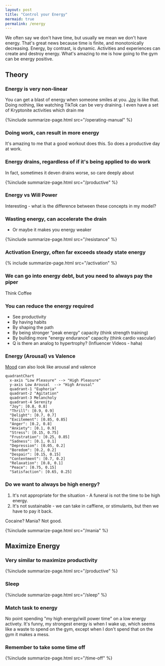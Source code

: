 ```yaml
---
layout: post
title: "Control your Energy"
mermaid: true
permalink: /energy
---
```


We often say we don't have time, but usually we mean we don't have energy. That's great news because time is finite, and monotonically decreasing. Energy, by contrast, is dynamic. Activities and experiences can create and destroy energy. What's amazing to me is how going to the gym can be energy positive.

## Theory

### Energy is very non-linear

You can get a blast of energy when someone smiles at you. [Joy](/joy) is like that. Doing nothing, like watching TikTok can be very draining. I even have a set of Kryptonite activities which drain me

{%include summarize-page.html src="/operating-manual" %}

### Doing work, can result in more energy

It's amazing to me that a good workout does this. So does a productive day at work.

### Energy drains, regardless of if it's being applied to do work

In fact, sometimes it deven drains worse, so care deeply about

{%include summarize-page.html src="/productive" %}

### Energy vs Will Power

Interesting - what is the difference between these concepts in my model?

### Wasting energy, can accelerate the drain

- Or maybe it makes you energy weaker

{%include summarize-page.html src="/resistance" %}

### Activation Energy, often far exceeds steady state energy

{% include summarize-page.html src="/activation" %}

### We can go into energy debt, but you need to always pay the piper

Think Coffee

### You can reduce the energy required

- See productivity
- By having habits
- By shaping the path
- By being stronger "peak energy" capacity (think strength training)
- By building more "energy endurance" capacity (think cardio vascular)
- Q is there an analog to hypertrophy? (Influencer Videos - haha)

### Energy (Arousal) vs Valence

[Mood](/mood) can also look like arousal and valence

```mermaid
quadrantChart
  x-axis "Low Pleasure" --> "High Pleasure"
  y-axis Low Arousal  --> "High Arousal"
  quadrant-1 "Euphoria"
  quadrant-2 "Agitation"
  quadrant-3 Melancholy
  quadrant-4 Serenity
  "Joy": [0.8, 0.8]
  "Thrill": [0.9, 0.9]
  "Delight": [0.7, 0.7]
  "Excitement": [0.85, 0.85]
  "Anger": [0.2, 0.8]
  "Anxiety": [0.1, 0.9]
  "Stress": [0.15, 0.75]
  "Frustration": [0.25, 0.85]
  "Sadness": [0.1, 0.1]
  "Depression": [0.05, 0.2]
  "Boredom": [0.2, 0.2]
  "Despair": [0.15, 0.15]
  "Contentment": [0.7, 0.2]
  "Relaxation": [0.8, 0.1]
  "Peace": [0.75, 0.15]
  "Satisfaction": [0.65, 0.25]
```

### Do we want to always be high energy?

1. It's not appropriate for the situation - A funeral is not the time to be high energy.
1. It's not sustainable - we can take in caffiene, or stimulants, but then we have to pay it back.

Cocaine? Mania? Not good.

{%include summarize-page.html src="/mania" %}

## Maximize Energy

### Very similar to maximize productivity

{%include summarize-page.html src="/productive" %}

### Sleep

{%include summarize-page.html src="/sleep" %}

### Match task to energy

No point spending "my high energy/will power time" on a low energy activety. It's funny, my strongest energy is when I wake up, which seems like a waste to spend on the gym, except when I don't spend that on the gym it makes a mess.

### Remember to take some time off

{%include summarize-page.html src="/time-off" %}
